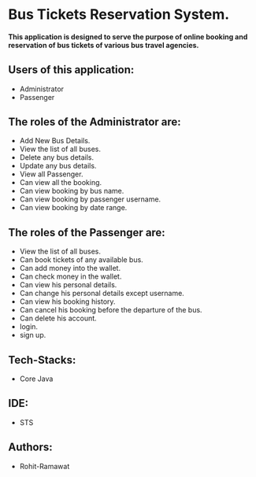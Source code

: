 # Bus Tickets Reservation System.
#### This application is designed to serve the purpose of online booking and reservation of bus tickets of various bus travel agencies.

## Users of this application: 
- Administrator 
- Passenger
## The roles of the Administrator are:
- Add New Bus Details.
- View the list of all buses.
- Delete any bus details.
- Update any bus details.
- View all Passenger.
- Can view all the booking.
- Can view booking by bus name.
- Can view booking by passenger username.
- Can view booking by date range.

## The roles of the Passenger are:
- View the list of all buses.
- Can book tickets of any available bus.
- Can add money into the wallet.
- Can check money in the wallet.
- Can view his personal details.
- Can change his personal details except username.
- Can view his booking history.
- Can cancel his booking before the departure of the bus.
- Can delete his account.
- login.
- sign up.

## Tech-Stacks:
- Core Java
## IDE:
- STS
## Authors:
- Rohit-Ramawat
